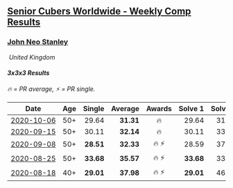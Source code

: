 <style>table {white-space: nowrap;}</style>
<link rel="stylesheet" type="text/css" href="/scw-comp/css/flags.css" />

## [Senior Cubers Worldwide - Weekly Comp Results](/scw-comp/results/)
### [John Neo Stanley](README.md)

<i class="flag flag-GB" />&nbsp;United Kingdom

#### 3x3x3 Results

<span style="white-space: nowrap;">🔥 = PR average</span>, <span style="white-space: nowrap;">⚡ = PR single</span>.

| Date | Age | Single | Average | Awards | Solve 1 | Solve 2 | Solve 3 | Solve 4 | Solve 5 | Video |
| :--: | :--: | --: | --: | :--: | --: | --: | --: | --: | --: | :-- |
| [2020-10-06](../../results/2020-10-06/333.md) | 50+ | 29.64 | **31.31** | 🔥 | 29.64 | 31.72 | 30.90 | 34.80 | 31.32 | [Desktop](https://www.facebook.com/events/2645965315652815/permalink/2649924278590252) / [Mobile](https://m.facebook.com/events/2645965315652815?view=permalink&id=2649924278590252) |
| [2020-09-15](../../results/2020-09-15/333.md) | 50+ | 30.11 | **32.14** | 🔥 | 30.11 | 33.77 | DNF | 31.04 | 31.60 | [Desktop](https://www.facebook.com/events/3404368289613252/permalink/3412304358819645) / [Mobile](https://m.facebook.com/events/3404368289613252?view=permalink&id=3412304358819645) |
| [2020-09-08](../../results/2020-09-08/333.md) | 50+ | **28.51** | **32.33** | 🔥 ⚡ | 28.59 | 37.42 | 34.55 | 33.84 | **28.51** | [Desktop](https://www.facebook.com/events/660661614881054/permalink/661837064763509) / [Mobile](https://m.facebook.com/events/660661614881054?view=permalink&id=661837064763509) |
| [2020-08-25](../../results/2020-08-25/333.md) | 50+ | **33.68** | **35.57** | 🔥 ⚡ | **33.68** | 33.92 | 34.26 | 42.03 | 38.52 | [Desktop](https://www.facebook.com/events/2812216602434889/permalink/2815680582088491) / [Mobile](https://m.facebook.com/events/2812216602434889?view=permalink&id=2815680582088491) |
| [2020-08-18](../../results/2020-08-18/333.md) | 40+ | **29.01** | **37.98** | 🔥 ⚡ | **29.01** | 46.00 | 37.27 | 31.65 | 45.02 | [Desktop](https://www.facebook.com/events/357518755418063/permalink/359391851897420) / [Mobile](https://m.facebook.com/events/357518755418063?view=permalink&id=359391851897420) |


<!-- Global site tag (gtag.js) - Google Analytics -->
<script async src="https://www.googletagmanager.com/gtag/js?id=UA-86348435-3"></script>
<script>window.dataLayer = window.dataLayer || []; function gtag() {dataLayer.push(arguments);} gtag('js', new Date()); gtag('config', 'UA-86348435-3');</script>
